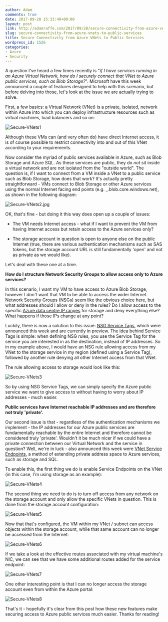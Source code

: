 ```yaml
---
author: Adam
comments: true
date: 2017-09-28 15:33:49+00:00
layout: post
link: http://adamraffe.com/2017/09/28/secure-connectivity-from-azure-vnets-to-public-services/
slug: secure-connectivity-from-azure-vnets-to-public-services
title: Secure Connectivity from Azure VNets to Public Services
wordpress_id: 1526
categories:
- Azure
- Security
---
```


A question I've heard a few times recently is "_if I have services running in an Azure Virtual Network, how do I securely connect that VNet to Azure public services, such as Blob Storage?_". Microsoft have this week announced a couple of features designed to help with this scenario, but before delving into those, let's look at the issue we are actually trying to solve.

First, a few basics: a Virtual Network (VNet) is a private, isolated, network within Azure into which you can deploy infrastructure resources such as virtual machines, load balancers and so on:

![Secure-VNets1](https://adamraffe.files.wordpress.com/2017/09/secure-vnets11.jpg)

Although these VMs can (and very often do) have direct Internet access, it is of course possible to restrict connectivity into and out of this VNet according to your requirements.

Now consider the myriad of public services available in Azure, such as Blob Storage and Azure SQL. As these services are public, they do _not_ sit inside a virtual network and are not isolated from the "outside world". The question is, if I want to connect from a VM inside a VNet to a public service such as Blob Storage, how does that work? It's actually pretty straightforward - VMs connect to Blob Storage or other Azure services using the normal Internet facing end points (e.g. _<storageaccount>.blob.core.windows.net), as shown in the following diagram:

![Secure-VNets2.jpg](https://adamraffe.files.wordpress.com/2017/09/secure-vnets22.jpg)

OK, that's fine - but doing it this way does open up a couple of issues:



	
  * The VM needs Internet access - what if I want to prevent the VM from having Internet access but retain access to the Azure services only?

	
  * The storage account in question is open to anyone else on the public Internet (true, there are various authentication mechanisms such as SAS tokens, but the storage account URL is still fundamentally 'open' and not as private as we would like).


Let's deal with these one at a time.

**How do I structure Network Security Groups to allow access only to Azure services?**

In this scenario, I want my VM to have access to Azure Blob Storage, however I _don't_ want that VM to be able to access the wider Internet. Network Security Groups (NSGs) seem like the obvious choice here, but what addresses should I allow or deny in the rules? Do I allow access to the specific [Azure data centre IP ranges](https://www.microsoft.com/en-gb/download/details.aspx?id=41653) for storage and deny everything else? What happens if those IPs change at any point?

Luckily, there is now a solution to this issue: [NSG Service Tags](https://docs.microsoft.com/en-us/azure/virtual-network/security-overview#service-tags), which were announced this week and are currently in preview. The idea behind Service Tags is simple: when defining NSG rules, you use the Service Tag for the service you are interested in as the destination, instead of IP addresses. So in my example above, I would have an NSG rule allowing access from my VNet to the storage service in my region (defined using a Service Tag), followed by another rule denying all other Internet access from that VNet.

The rule allowing access to storage would look like this:

![Secure-VNets3](https://adamraffe.files.wordpress.com/2017/09/secure-vnets31.jpg)

So by using NSG Service Tags, we can simply specify the Azure public service we want to give access to without having to worry about IP addresses - much easier.

**Public services have Internet reachable IP addresses and are therefore not truly 'private'.**

Our second issue is that - regardless of the authentication mechanisms we implement - the IP addresses for our Azure public services are fundamentally reachable by the entire Internet and therefore cannot be considered truly 'private'. Wouldn't it be much nicer if we could have a private connection between our Virtual Network and the service in question? Well, we're in luck - also announced this week were [VNet Service Endpoints](https://docs.microsoft.com/en-us/azure/virtual-network/virtual-network-service-endpoints-overview), a method of extending private address space to Azure services, such as storage and SQL.

To enable this, the first thing we do is enable Service Endpoints on the VNet (in this case, I'm using storage as an example):

![Secure-VNets4](https://adamraffe.files.wordpress.com/2017/09/secure-vnets4.jpg)

The second thing we need to do is to turn off access from any network on the storage account and only allow the specific VNets in question. This is done from the storage account configuration:

![Secure-VNets5](https://adamraffe.files.wordpress.com/2017/09/secure-vnets5.jpg)

Now that that's configured, the VM within my VNet / subnet can access objects within the storage account, while that same account can no longer be accessed from the Internet:

![Secure-VNets6](https://adamraffe.files.wordpress.com/2017/09/secure-vnets6.jpg)

If we take a look at the effective routes associated with my virtual machine's NIC, we can see that we have some additional routes added for the service endpoint:

![Secure-VNets7](https://adamraffe.files.wordpress.com/2017/09/secure-vnets7.jpg)

One other interesting point is that I can no longer access the storage account even from within the Azure portal:

![Secure-VNets8](https://adamraffe.files.wordpress.com/2017/09/secure-vnets8.jpg)

That's it - hopefully it's clear from this post how these new features make securing access to Azure public services much easier. Thanks for reading!




